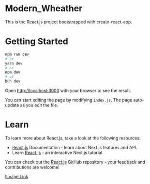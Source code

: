 # Modern_Wheather
This is the React.js project bootstrapped with create-react-app.

# Getting Started
```python
npm run dev
# or
yarn dev
# or
npm dev
# or
bun dev
```
 Open [http://localhost:3000](http://localhost:3000/) with your browser to see the result.
 
 You can start editing the page by modifying ```index.js```. The page auto-update as you edit the file.

 # Learn 
 To learn more about React.js, take a look at the following resources:

- [React.js](https://react.dev/) Documentation - learn about Next.js features and API.
- Learn [React.js](https://react.dev/blog) - an interactive Next.js tutorial.
  
You can check out the [React.js](https://github.com/facebook/react/releases) GitHub repository - your feedback and contributions are welcome!

[!Image Link](https://github.com/tejugawande25/modern_wheather/blob/master/modern_wheather_github.png)

